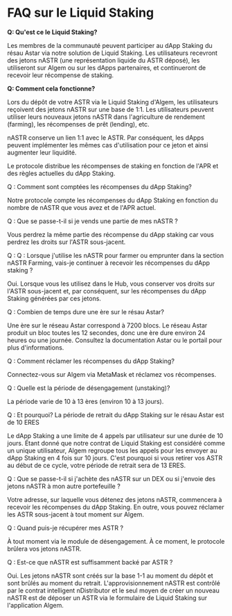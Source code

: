 # FAQ sur le Liquid Staking

**Q: Qu'est ce le Liquid Staking?**

Les membres de la communauté peuvent participer au dApp Staking du résau Astar via notre solution de Liquid Staking. Les utilisateurs recevront des jetons nASTR (une représentation liquide du ASTR déposé), les utiliseront sur Algem ou sur les dApps partenaires, et continueront de recevoir leur récompense de staking.

**Q: Comment cela fonctionne?**

Lors du dépôt de votre ASTR via le Liquid Staking d'Algem, les utilisateurs reçoivent des jetons nASTR sur une base de 1:1. Les utilisateurs peuvent utiliser leurs nouveaux jetons nASTR dans l'agriculture de rendement (farming), les récompenses de prêt (lending), etc.

nASTR conserve un lien 1:1 avec le ASTR. Par conséquent, les dApps peuvent implémenter les mêmes cas d'utilisation pour ce jeton et ainsi augmenter leur liquidité.

Le protocole distribue les récompenses de staking en fonction de l'APR et des règles actuelles du dApp Staking.

Q : Comment sont comptées les récompenses du dApp Staking?

Notre protocole compte les récompenses du dApp Staking en fonction du nombre de nASTR que vous avez et de l'APR actuel.

Q : Que se passe-t-il si je vends une partie de mes nASTR ?

Vous perdrez la même partie des récompense du dApp staking car vous perdrez les droits sur l'ASTR sous-jacent.

Q : Q : Lorsque j'utilise les nASTR pour farmer ou emprunter dans la section nASTR Farming, vais-je continuer à recevoir les récompenses du dApp staking ?

Oui. Lorsque vous les utilisez dans le Hub, vous conserver vos droits sur l'ASTR sous-jacent et, par conséquent, sur les récompenses du dApp Staking générées par ces jetons.

Q : Combien de temps dure une ère sur le résau Astar?

Une ère sur le réseau Astar correspond à 7200 blocs. Le réseau Astar produit un bloc toutes les 12 secondes, donc une ère dure environ 24 heures ou une journée. Consultez la documentation Astar ou le portail pour plus d'informations.

Q : Comment réclamer les récompenses du dApp Staking?

Connectez-vous sur Algem via MetaMask et réclamez vos récompenses.

Q : Quelle est la période de désengagement (unstaking)?

La période varie de 10 à 13 ères (environ 10 à 13 jours).

Q : Et pourquoi? La période de retrait du dApp Staking sur le résau Astar est de 10 ERES

Le dApp Staking a une limite de 4 appels par utilisateur sur une durée de 10 jours. Étant donné que notre contrat de Liquid Staking est considéré comme un unique utilisateur, Algem regroupe tous les appels pour les envoyer au dApp Staking en 4 fois sur 10 jours. C'est pourquoi si vous retirer vos ASTR au début de ce cycle, votre période de retrait sera de 13 ERES.

Q : Que se passe-t-il si j'achète des nASTR sur un DEX ou si j'envoie des jetons nASTR à mon autre portefeuille ?

Votre adresse, sur laquelle vous détenez des jetons nASTR, commencera à recevoir les récompenses du dApp Staking. En outre, vous pouvez réclamer les ASTR sous-jacent à tout moment sur Algem.

Q : Quand puis-je récupérer mes ASTR ?

À tout moment via le module de désengagement. À ce moment, le protocole brûlera vos jetons nASTR.

Q : Est-ce que nASTR est suffisamment backé par ASTR ?

Oui. Les jetons nASTR sont créés sur la base 1-1 au moment du dépôt et sont brûlés au moment du retrait. L'approvisionnement nASTR est contrôlé par le contrat intelligent nDistributor et le seul moyen de créer un nouveau nASTR est de déposer un ASTR via le formulaire de Liquid Staking sur l'application Algem.
